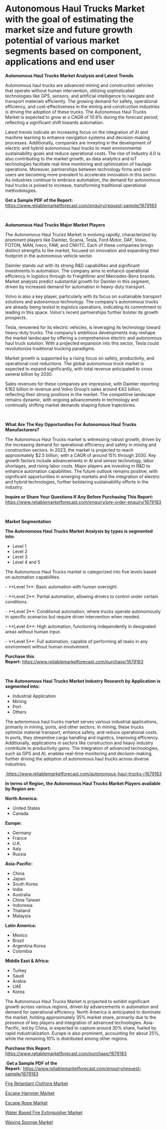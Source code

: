 <p><h1>Autonomous Haul Trucks Market with the goal of estimating the market size and future growth potential of various market segments based on component, applications and end user</h1></p><p><strong>Autonomous Haul Trucks Market Analysis and Latest Trends</strong></p>
<p><p>Autonomous haul trucks are advanced mining and construction vehicles that operate without human intervention, utilizing sophisticated technologies like GPS, sensors, and artificial intelligence to navigate and transport materials efficiently. The growing demand for safety, operational efficiency, and cost-effectiveness in the mining and construction industries is driving the adoption of these trucks. The Autonomous Haul Trucks Market is expected to grow at a CAGR of 10.9% during the forecast period, reflecting a significant shift towards automation.</p><p>Latest trends indicate an increasing focus on the integration of AI and machine learning to enhance navigation systems and decision-making processes. Additionally, companies are investing in the development of electric and hybrid autonomous haul trucks to meet environmental sustainability goals and reduce operational costs. The rise of Industry 4.0 is also contributing to the market growth, as data analytics and IoT technologies facilitate real-time monitoring and optimization of haulage operations. Moreover, partnerships between technology firms and end-users are becoming more prevalent to accelerate innovation in this sector. As industries continue to embrace automation, the demand for autonomous haul trucks is poised to increase, transforming traditional operational methodologies.</p></p>
<p><strong>Get a Sample PDF of the Report:&nbsp;</strong> <a href="https://www.reliablemarketforecast.com/enquiry/request-sample/1679183?utm_campaign=1134&utm_medium=2&utm_source=Github&utm_content=ia&utm_term=03102024&utm_id=autonomous-haul-trucks">https://www.reliablemarketforecast.com/enquiry/request-sample/1679183</a></p>
<p>&nbsp;</p>
<p><strong>Autonomous Haul Trucks Major Market Players</strong></p>
<p><p>The Autonomous Haul Trucks Market is evolving rapidly, characterized by prominent players like Daimler, Scania, Tesla, Ford Motor, DAF, Volvo, FOTON, MAN, Iveco, FAW, and CNHTC. Each of these companies brings distinct strengths to the market, focused on innovation and expanding their footprint in the autonomous vehicle sector.</p><p>Daimler stands out with its strong R&D capabilities and significant investments in automation. The company aims to enhance operational efficiency in logistics through its Freightliner and Mercedes-Benz brands. Market analysts predict substantial growth for Daimler in this segment, driven by increased demand for automation in heavy-duty transport.</p><p>Volvo is also a key player, particularly with its focus on sustainable transport solutions and autonomous technology. The company's autonomous trucks are already being tested in logistics operations, indicating its commitment to leading in this space. Volvo's recent partnerships further bolster its growth prospects.</p><p>Tesla, renowned for its electric vehicles, is leveraging its technology toward heavy-duty trucks. The company’s ambitious developments may reshape the market landscape by offering a comprehensive electric and autonomous haul truck solution. With a projected expansion into this sector, Tesla could revolutionize traditional trucking paradigms.</p><p>Market growth is supported by a rising focus on safety, productivity, and operational cost reductions. The global autonomous truck market is expected to expand significantly, with total revenue anticipated to cross several billion by 2030. </p><p>Sales revenues for these companies are impressive, with Daimler reporting €162 billion in revenue and Volvo Group’s sales around €42 billion, reflecting their strong positions in the market. The competitive landscape remains dynamic, with ongoing advancements in technology and continually shifting market demands shaping future trajectories.</p></p>
<p>&nbsp;</p>
<p><strong>What Are The Key Opportunities For Autonomous Haul Trucks Manufacturers?</strong></p>
<p><p>The Autonomous Haul Trucks market is witnessing robust growth, driven by the increasing demand for operational efficiency and safety in mining and construction sectors. In 2023, the market is projected to reach approximately $2.5 billion, with a CAGR of around 15% through 2030. Key growth factors include advancements in AI and sensor technology, labor shortages, and rising labor costs. Major players are investing in R&D to enhance automation capabilities. The future outlook remains positive, with significant opportunities in emerging markets and the integration of electric and hybrid technologies, further bolstering sustainability efforts in the industry.</p></p>
<p><strong>Inquire or Share Your Questions If Any Before Purchasing This Report:</strong> <a href="https://www.reliablemarketforecast.com/enquiry/pre-order-enquiry/1679183?utm_campaign=1134&utm_medium=2&utm_source=Github&utm_content=ia&utm_term=03102024&utm_id=autonomous-haul-trucks">https://www.reliablemarketforecast.com/enquiry/pre-order-enquiry/1679183</a></p>
<p>&nbsp;</p>
<p><strong>Market Segmentation</strong></p>
<p><strong>The Autonomous Haul Trucks Market Analysis by types is segmented into:</strong></p>
<p><ul><li>Level 1</li><li>Level 2</li><li>Level 3</li><li>Level 4 and 5</li></ul></p>
<p><p>The Autonomous Haul Trucks market is categorized into five levels based on automation capabilities. </p><p>- **Level 1**: Basic automation with human oversight.  </p><p>- **Level 2**: Partial automation, allowing drivers to control under certain conditions.  </p><p>- **Level 3**: Conditional automation, where trucks operate autonomously in specific scenarios but require driver intervention when needed.  </p><p>- **Level 4**: High automation, functioning independently in designated areas without human input.  </p><p>- **Level 5**: Full automation, capable of performing all tasks in any environment without human involvement.</p></p>
<p><strong>Purchase this Report:&nbsp;</strong><a href="https://www.reliablemarketforecast.com/purchase/1679183?utm_campaign=1134&utm_medium=2&utm_source=Github&utm_content=ia&utm_term=03102024&utm_id=autonomous-haul-trucks">https://www.reliablemarketforecast.com/purchase/1679183</a></p>
<p>&nbsp;</p>
<p><strong>The Autonomous Haul Trucks Market Industry Research by Application is segmented into:</strong></p>
<p><ul><li>Industrial Application</li><li>Mining</li><li>Port</li><li>Others</li></ul></p>
<p><p>The autonomous haul trucks market serves various industrial applications, primarily in mining, ports, and other sectors. In mining, these trucks optimize material transport, enhance safety, and reduce operational costs. In ports, they streamline cargo handling and logistics, improving efficiency. Additionally, applications in sectors like construction and heavy industry contribute to productivity gains. The integration of advanced technologies, such as GPS and AI, enables real-time monitoring and decision-making, further driving the adoption of autonomous haul trucks across diverse industries.</p></p>
<p><a href="https://www.reliablemarketforecast.com/autonomous-haul-trucks-r1679183?utm_campaign=1134&utm_medium=2&utm_source=Github&utm_content=ia&utm_term=03102024&utm_id=autonomous-haul-trucks">&nbsp;https://www.reliablemarketforecast.com/autonomous-haul-trucks-r1679183</a></p>
<p><strong>In terms of Region, the Autonomous Haul Trucks Market Players available by Region are:</strong></p>
<p>
    <p> <strong> North America: </strong>
        <ul>
            <li>United States</li>
            <li>Canada</li>
        </ul>
        </p> 
    <p> <strong> Europe: </strong>
        <ul>
            <li>Germany</li>
            <li>France</li>
            <li>U.K.</li>
            <li>Italy</li>
            <li>Russia</li>
        </ul>
        </p> 
    <p> <strong> Asia-Pacific: </strong>
        <ul>
            <li>China</li>
            <li>Japan</li>
            <li>South Korea</li>
            <li>India</li>
            <li>Australia</li>
            <li>China Taiwan</li>
            <li>Indonesia</li>
            <li>Thailand</li>
            <li>Malaysia</li>
        </ul>
        </p> 
    <p> <strong> Latin America: </strong>
        <ul>
            <li>Mexico</li>
            <li>Brazil</li>
            <li>Argentina Korea</li>
            <li>Colombia</li>
        </ul>
        </p> 
    <p> <strong> Middle East & Africa: </strong>
        <ul>
            <li>Turkey</li>
            <li>Saudi</li>
            <li>Arabia</li>
            <li>UAE</li>
            <li>Korea</li>
        </ul>
    </p>
    </p>
<p><p>The Autonomous Haul Trucks Market is projected to exhibit significant growth across various regions, driven by advancements in automation and demand for operational efficiency. North America is anticipated to dominate the market, holding approximately 35% market share, primarily due to the presence of key players and integration of advanced technologies. Asia-Pacific, led by China, is expected to capture around 30% share, fueled by rapid industrialization. Europe is also prominent, accounting for about 25%, while the remaining 10% is distributed among other regions.</p></p>
<p><strong>Purchase this Report: </strong><a href="https://www.reliablemarketforecast.com/purchase/1679183?utm_campaign=1134&utm_medium=2&utm_source=Github&utm_content=ia&utm_term=03102024&utm_id=autonomous-haul-trucks">https://www.reliablemarketforecast.com/purchase/1679183</a></p>
<p>&nbsp;<strong>Get a Sample PDF of the Report:&nbsp;&nbsp;</strong><a href="https://www.reliablemarketforecast.com/enquiry/request-sample/1679183?utm_campaign=1134&utm_medium=2&utm_source=Github&utm_content=ia&utm_term=03102024&utm_id=autonomous-haul-trucks">https://www.reliablemarketforecast.com/enquiry/request-sample/1679183</a></p>
<p><strong></strong></p>
<p><p><a href="https://www.linkedin.com/pulse/fire-retardant-clothing-market-growth-segmentation-regional-r7vhe?trackingId=xiQMwC1WTDqUwZ52H5fFvA%3D%3D&utm_campaign=1134&utm_medium=2&utm_source=Github&utm_content=ia&utm_term=03102024&utm_id=autonomous-haul-trucks">Fire Retardant Clothing Market</a></p><p><a href="https://www.linkedin.com/pulse/global-escape-hammer-market-share-growth-opportunities-size-2ehse?trackingId=vDmIqMDSSPCSi5B4vNlggA%3D%3D&utm_campaign=1134&utm_medium=2&utm_source=Github&utm_content=ia&utm_term=03102024&utm_id=autonomous-haul-trucks">Escape Hammer Market</a></p><p><a href="https://www.linkedin.com/pulse/global-escape-rope-market-product-type-application-region-companies-ec2be?trackingId=meBpFuf%2FTvSGtkV9bCxF7A%3D%3D&utm_campaign=1134&utm_medium=2&utm_source=Github&utm_content=ia&utm_term=03102024&utm_id=autonomous-haul-trucks">Escape Rope Market</a></p><p><a href="https://www.linkedin.com/pulse/water-based-fire-extinguisher-market-size-growth-industry-analysis-pxmjf?trackingId=j102T%2FQKQz%2BN7UBwEaMxHQ%3D%3D&utm_campaign=1134&utm_medium=2&utm_source=Github&utm_content=ia&utm_term=03102024&utm_id=autonomous-haul-trucks">Water Based Fire Extinguisher Market</a></p><p><a href="https://www.linkedin.com/pulse/comprehensive-look-product-type-fingertip-spongeordinary-sponge-2mv1e?trackingId=TkTjEGXpTL2h%2FY8ziHgwIA%3D%3D&utm_campaign=1134&utm_medium=2&utm_source=Github&utm_content=ia&utm_term=03102024&utm_id=autonomous-haul-trucks">Waxing Sponge Market</a></p></p>